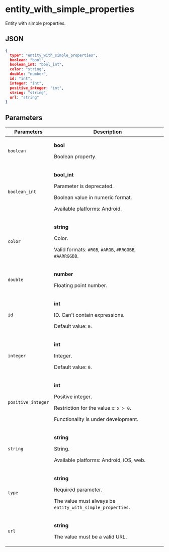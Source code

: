 # entity_with_simple_properties
Entity with simple properties.

## JSON
```json
{
  type*: "entity_with_simple_properties",
  boolean: "bool",
  boolean_int: "bool_int",
  color: "string",
  double: "number",
  id: "int",
  integer: "int",
  positive_integer: "int",
  string: "string",
  url: "string"
}
```

## Parameters
| Parameters | Description |
| --- | --- |
| `boolean` | <p>**bool**</p><p>Boolean property.</p> |
| `boolean_int` | <p>**bool_int**</p><p>Parameter is deprecated.</p><p>Boolean value in numeric format.</p><p>Available platforms: Android.</p> |
| `color` | <p>**string**</p><p>Color.</p><p>Valid formats: `#RGB`, `#ARGB`, `#RRGGBB`, `#AARRGGBB`.</p> |
| `double` | <p>**number**</p><p>Floating point number.</p> |
| `id` | <p>**int**</p><p>ID. Can't contain expressions.</p><p>Default value: `0`.</p> |
| `integer` | <p>**int**</p><p>Integer.</p><p>Default value: `0`.</p> |
| `positive_integer` | <p>**int**</p><p>Positive integer.</p><p>Restriction for the value `x`: `x > 0`.</p><p>Functionality is under development.</p> |
| `string` | <p>**string**</p><p>String.</p><p>Available platforms: Android, iOS, web.</p> |
| `type` | <p>**string**</p><p>Required parameter.</p><p>The value must always be `entity_with_simple_properties`.</p> |
| `url` | <p>**string**</p><p>The value must be a valid URL.</p> |
